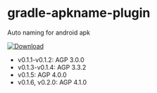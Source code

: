 # gradle-apkname-plugin
Auto naming for android apk

[ ![Download](https://api.bintray.com/packages/ageet-atsushi/maven/gradle-apkname-plugin/images/download.svg) ](https://bintray.com/ageet-atsushi/maven/gradle-apkname-plugin/_latestVersion)

* v0.1.1-v0.1.2: AGP 3.0.0
* v0.1.3-v0.1.4: AGP 3.3.2
* v0.1.5: AGP 4.0.0
* v0.1.6, v0.2.0: AGP 4.1.0
